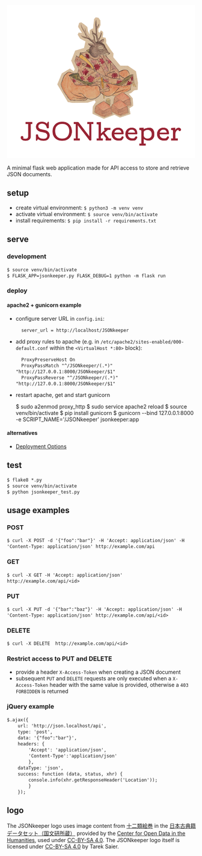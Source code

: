 ![](logo_500px.png)

A minimal flask web application made for API access to store and retrieve JSON documents.

## setup
* create virtual environment: `$ python3 -m venv venv`
* activate virtual environment: `$ source venv/bin/activate`
* install requirements: `$ pip install -r requirements.txt`

## serve
### development
    $ source venv/bin/activate
    $ FLASK_APP=jsonkeeper.py FLASK_DEBUG=1 python -m flask run

### deploy
#### apache2 + gunicorn example

* configure server URL in `config.ini`:

        server_url = http://localhost/JSONkeeper

* add proxy rules to apache (e.g. in `/etc/apache2/sites-enabled/000-default.conf` within the `<VirtualHost *:80>` block):

        ProxyPreserveHost On
        ProxyPassMatch "^/JSONkeeper/(.*)" "http://127.0.0.1:8000/JSONkeeper/$1"
        ProxyPassReverse "^/JSONkeeper/(.*)" "http://127.0.0.1:8000/JSONkeeper/$1"

* restart apache, get and start gunicorn

    $ sudo a2enmod proxy_http
    $ sudo service apache2 reload
    $ source venv/bin/activate
    $ pip install gunicorn
    $ gunicorn --bind 127.0.0.1:8000 -e SCRIPT_NAME='/JSONkeeper' jsonkeeper:app

#### alternatives
* [Deployment Options](http://flask.pocoo.org/docs/0.12/deploying/)

## test
    $ flake8 *.py
    $ source venv/bin/activate
    $ python jsonkeeper_test.py

## usage examples
### POST
    $ curl -X POST -d '{"foo":"bar"}' -H 'Accept: application/json' -H 'Content-Type: application/json' http://example.com/api
### GET
    $ curl -X GET -H 'Accept: application/json' http://example.com/api/<id>
### PUT
    $ curl -X PUT -d '{"bar":"baz"}' -H 'Accept: application/json' -H 'Content-Type: application/json' http://example.com/api/<id>
### DELETE
    $ curl -X DELETE  http://example.com/api/<id>
### Restrict access to PUT and DELETE
* provide a header `X-Access-Token` when creating a JSON document
* subsequent `PUT` and `DELETE` requests are only executed when a `X-Access-Token` header with the same value is provided, otherwise a `403 FORBIDDEN` is returned
### jQuery example
    $.ajax({
        url: 'http://json.localhost/api',
        type: 'post',
        data: '{"foo":"bar"}',
        headers: {
            'Accept': 'application/json',
            'Content-Type':'application/json'
            },
        dataType: 'json',
        success: function (data, status, xhr) {
            console.info(xhr.getResponseHeader('Location'));
            }
        });

## logo

The JSONkeeper logo uses image content from [十二類絵巻](http://codh.rois.ac.jp/pmjt/book/200015137/) in the [日本古典籍データセット（国文研所蔵）](http://codh.rois.ac.jp/pmjt/book/) provided by the [Center for Open Data in the Humanities](http://codh.rois.ac.jp/), used under [CC-BY-SA 4.0](http://creativecommons.org/licenses/by-sa/4.0/).
The JSONkeeper logo itself is licensed under [CC-BY-SA 4.0](http://creativecommons.org/licenses/by-sa/4.0/) by Tarek Saier.
